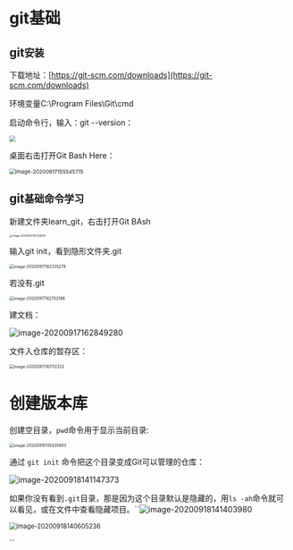 # git基础

## 	git`安装`

下载地址：[https://git-scm.com/downloads](https://git-scm.com/downloads)

环境变量C:\Program Files\Git\cmd

启动命令行，输入：git --version：

<img src="C:\Users\dell\Desktop\Snipaste_2020-09-17_15-50-10.png" style="zoom:67%;" />

桌面右击打开Git Bash Here：

<img src="C:\Users\dell\AppData\Roaming\Typora\typora-user-images\image-20200917155545715.png" alt="image-20200917155545715" style="zoom: 67%;" />

## git`基础命令学习`

新建文件夹learn_git，右击打开Git BAsh

<img src="C:\Users\dell\AppData\Roaming\Typora\typora-user-images\image-20200917162126591.png" alt="image-20200917162126591" style="zoom: 33%;" />

输入git init，看到隐形文件夹.git

<img src="C:\Users\dell\AppData\Roaming\Typora\typora-user-images\image-20200917162335279.png" alt="image-20200917162335279" style="zoom: 50%;" />

若没有.git

<img src="C:\Users\dell\AppData\Roaming\Typora\typora-user-images\image-20200917162702186.png" alt="image-20200917162702186" style="zoom:50%;" />

建文档：

![image-20200917162849280](C:\Users\dell\AppData\Roaming\Typora\typora-user-images\image-20200917162849280.png)

文件入仓库的暂存区：

<img src="C:\Users\dell\AppData\Roaming\Typora\typora-user-images\image-20200917163112322.png" alt="image-20200917163112322" style="zoom:50%;" />

# 创建版本库

创建空目录，`pwd`命令用于显示当前目录:

<img src="C:\Users\dell\AppData\Roaming\Typora\typora-user-images\image-20200918135435683.png" alt="image-20200918135435683" style="zoom:50%;" />

通过 `git init` 命令把这个目录变成Git可以管理的仓库：

![image-20200918141147373](C:\Users\dell\AppData\Roaming\Typora\typora-user-images\image-20200918141147373.png)

如果你没有看到`.git`目录，那是因为这个目录默认是隐藏的，用`ls -ah`命令就可以看见，或在文件中查看隐藏项目。``![image-20200918141403980](C:\Users\dell\AppData\Roaming\Typora\typora-user-images\image-20200918141403980.png)

<img src="C:\Users\dell\AppData\Roaming\Typora\typora-user-images\image-20200918140605236.png" alt="image-20200918140605236" style="zoom:80%;" />



``